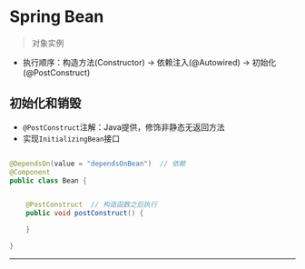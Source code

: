 # Spring Bean
> 对象实例

- 执行顺序：构造方法(Constructor) -> 依赖注入(@Autowired) -> 初始化(@PostConstruct)

## 初始化和销毁
- `@PostConstruct`注解：Java提供，修饰非静态无返回方法
- 实现`InitializingBean`接口

```java

@DependsOn(value = "dependsOnBean")  // 依赖
@Component
public class Bean {


    @PostConstruct  // 构造函数之后执行
    public void postConstruct() {

    }

}


```


---


